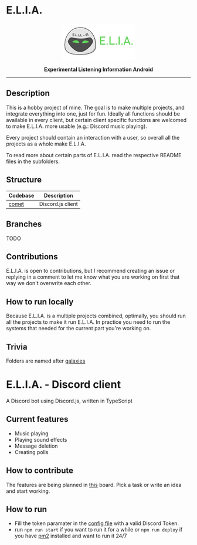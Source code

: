 # E.L.I.A.
<p align="center"><img height=100 src="doc/resources/elia-logo.png?raw=true"/></p>
<p align="center">
  <strong>Experimental Listening Information Android </strong>
</p>

---

## Description

This is a hobby project of mine. The goal is to make multiple projects, and integrate everything into one, just for fun. Ideally all functions should be available in every client, but certain client specific functions are welcomed to make E.L.I.A. more usable (e.g.: Discord music playing).

Every project should contain an interaction with a user, so overall all the projects as a whole make E.L.I.A.

To read more about certain parts of E.L.I.A. read the respective README files in the subfolders.
 
## Structure

| Codebase         |    Description    |
| :--------------- | :---------------: |
| [comet](discord) | Discord.js client |

## Branches

TODO

## Contributions

E.L.I.A. is open to contributions, but I recommend creating an issue or replying in a comment to let me know what you are working on first that way we don't overwrite each other.

## How to run locally

Because E.L.I.A. is a multiple projects combined, optimally, you should run all the projects to make it run E.L.I.A. In practice you need to run the systems that needed for the current part you're working on.

## Trivia

Folders are named after [galaxies](https://en.wikipedia.org/wiki/List_of_galaxies)

# E.L.I.A. - Discord client

A Discord bot using Discord.js, written in TypeScript

## Current features
- Music playing
- Playing sound effects
- Message deletion
- Creating polls

## How to contribute

The features are being planned in [this](https://github.com/xShipi/ELIA/projects/1) board. Pick a task or write an idea and start working.

## How to run
- Fill the token paramater in the [config file](src/config.json) with a valid Discord Token.
- run `npm run start` if you want to run it for a while or `npm run deploy` if you have [pm2](https://pm2.keymetrics.io/) installed and want to run it 24/7